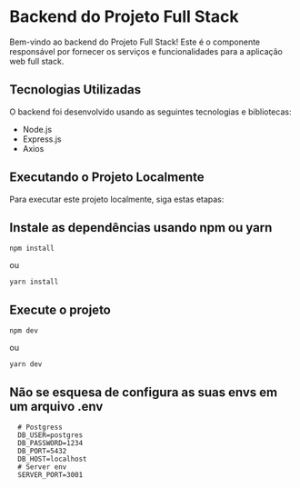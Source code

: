 # Backend do Projeto Full Stack

Bem-vindo ao backend do Projeto Full Stack! Este é o componente responsável por fornecer os serviços e funcionalidades para a aplicação web full stack.

## Tecnologias Utilizadas

O backend foi desenvolvido usando as seguintes tecnologias e bibliotecas:

- Node.js
- Express.js
- Axios

## Executando o Projeto Localmente

Para executar este projeto localmente, siga estas etapas:

## Instale as dependências usando npm ou yarn

  ````
  npm install
  ````

  ou

  ````
  yarn install
  ````

## Execute o projeto

  ````
  npm dev
  ````

  ou

  ````
  yarn dev
  ````

## Não se esquesa de configura as suas envs em um arquivo .env

  ````
    # Postgress
    DB_USER=postgres
    DB_PASSWORD=1234
    DB_PORT=5432
    DB_HOST=localhost
    # Server env
    SERVER_PORT=3001
  ````
